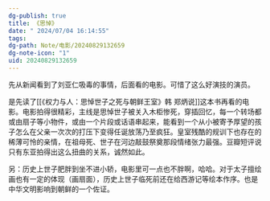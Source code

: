 ```yaml
---
dg-publish: true
title: 《思悼》
date: " 2024/07/04 16:14:55"
tags: 
dg-path: Note/电影/20240829132659
dg-note-icon: "1"
uid: 20240829132659
---
```



先从新闻看到了刘亚仁吸毒的事情，后面看的电影。可惜了这么好演技的演员。

是先读了[[《权力与人：思悼世子之死与朝鲜王室》韩 郑炳说]]这本书再看的电影。电影拍得很精彩，主线是思悼世子被关入木柜惨死，穿插回忆，每一个转场都或由扇子等小物件，或由一个片段或话语串起来，能看到一个从小被寄予厚望的孩子怎么在父亲一次次的打压下变得任诞放荡乃至疯狂。皇室残酷的规训下也存在的稀薄可怜的亲情，在祖母死、世子在河边敲鼓祭奠那段情绪张力最强。豆瓣短评说只有东亚拍得出这么扭曲的关系，诚然如此。

另：历史上世子肥胖到坐不进小轿，电影里可一点也不胖啊，哈哈。对于太子擅绘画也有一定的体现（画扇面），历史上世子临死前还在给西游记等绘本作序。也是中华文明影响到朝鲜的一个佐证。